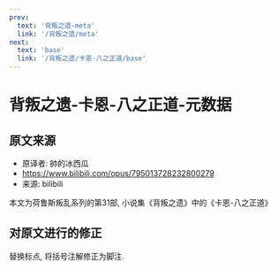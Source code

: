 ```yaml
---
prev:
  text: '背叛之遗-meta'
  link: '/背叛之遗/meta'
next:
  text: 'base'
  link: '/背叛之遗/卡恩-八之正道/base'
---
```


# 背叛之遗-卡恩-八之正道-元数据

## 原文来源

+ 原译者: 帥的冰西瓜
+ <https://www.bilibili.com/opus/795013728232800279>
+ 来源: bilibili

本文为荷鲁斯叛乱系列的第31部, 小说集《背叛之遗》中的《卡恩-八之正道》

## 对原文进行的修正

替换标点, 将括号注解修正为脚注.

